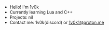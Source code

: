 - Hello! I'm 1v0k
- Currently learning Lua and C++
- Projects: nil
- Contact me: 1v0k(discord) or 1v0k1@proton.me
